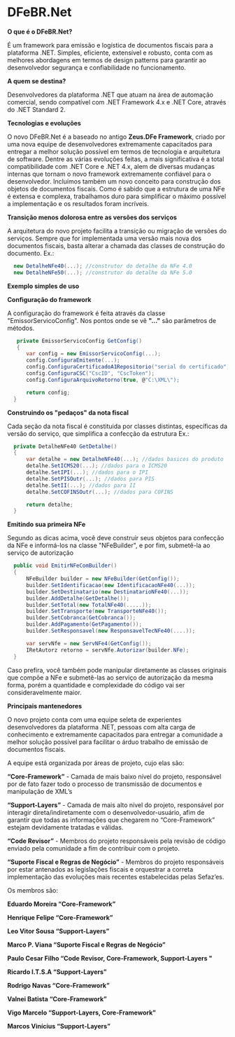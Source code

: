 # DFeBR.Net
**O que é o DFeBR.Net?**

É um framework para emissão e logística de documentos fiscais para a plataforma .NET.
Simples, eficiente, extensível e robusto, conta com as melhores abordagens em termos de design patterns para garantir ao desenvolvedor segurança e confiabilidade no funcionamento.

**A quem se destina?**

Desenvolvedores da plataforma .NET que atuam na área de automação comercial, sendo compatível com .NET Framework 4.x e .NET Core, através do .NET Standard 2.

**Tecnologias e evoluções**

O novo DFeBR.Net é a baseado no antigo **Zeus.DFe Framework**, criado por uma nova equipe de desenvolvedores extremamente capacitados para entregar a melhor solução possível em termos de tecnologia e arquitetura de software.
Dentre as várias evoluções feitas, a mais significativa é a total compatibilidade com .NET Core e .NET 4.x, alem de diversas mudanças internas que tornam o novo framework extremamente confiável para o desenvolvedor.
Incluímos também um novo conceito para construção dos objetos de documentos fiscais. Como é sabido que a estrutura de uma NFe é extensa e complexa, trabalhamos duro para simplificar o máximo possível a implementação e os resultados foram incríveis.

**Transição menos dolorosa entre as versões dos serviços**

A arquitetura do novo projeto facilita a transição ou migração de versões do serviços. Sempre que for implementada uma versão mais nova dos documentos fiscais, basta alterar a chamada das classes de construção do documento. 
Ex.:
 
```C#
  new DetalheNFe40(...); //construtor do detalhe da NFe 4.0
  new DetalheNFe50(...); //construtor do detalhe da NFe 5.0
```

**Exemplo simples de uso**

**Configuração do framework**

A configuração do framework é feita através da classe "EmissorServicoConfig". Nos pontos onde se vê **"..."** são parâmetros de métodos.
```C#
   private EmissorServicoConfig GetConfig()
   {
      var config = new EmissorServicoConfig(...);
      config.ConfiguraEmitente(...);
      config.ConfiguraCertificadoA1Repositorio("serial do certificado");
      config.ConfiguraCSC("CscID", "CscToken");
      config.ConfiguraArquivoRetorno(true, @"C:\XML\");

      return config;
  }
```

**Construindo os "pedaços" da nota fiscal**

Cada seção da nota fiscal é constituida por classes distintas, específicas da versão do serviço, que simplifica a confecção da estrutura
Ex.:

```C#
  private DetalheNFe40 GetDetalhe()
  {
      var detalhe = new DetalheNFe40(...); //dados basicos do produto
      detalhe.SetICMS20(...); //dados para o ICMS20
      detalhe.SetIPI(...); //dados para o IPI
      detalhe.SetPISOutr(...); //dados para PIS
      detalhe.SetII(...); //dados para II
      detalhe.SetCOFINSOutr(...); //dados para COFINS

      return detalhe;
  }
```

**Emitindo sua primeira NFe**

Segundo as dicas acima, você deve construir seus objetos para confecção da NFe e informá-los na classe "NFeBuilder", e por fim, submetê-la ao serviço de autorização

```C#
  public void EmitirNFeComBuilder()
  {
      NFeBuilder builder = new NFeBuilder(GetConfig());
      builder.SetIdentificacao(new IdentificacaoNFe40(...));
      builder.SetDestinatario(new DestinatarioNFe40(...));
      builder.AddDetalhe(GetDetalhe());
      builder.SetTotal(new TotalNFe40(.....));
      builder.SetTransporte(new TransporteNFe40());
      builder.SetCobranca(GetCobranca());
      builder.AddPagamento(GetPagamento());
      builder.SetResponsavel(new ResponsavelTecNFe40(....));

      var servNfe = new ServNFe4(GetConfig());
      IRetAutorz retorno = servNfe.Autorizar(builder.NFe);
  }
```
Caso prefira, você também pode manipular diretamente as classes originais que compõe a NFe e submetê-las ao serviço de autorização da mesma forma, porém a quantidade e complexidade do código vai ser consideravelmente maior.

**Principais mantenedores**


O novo projeto conta com uma equipe seleta de experientes desenvolvedores da plataforma .NET, pessoas com alta carga de conhecimento e extremamente capacitados para entregar a comunidade a melhor solução possível para facilitar o árduo trabalho de emissão de documentos fiscais. 

A equipe está organizada por áreas de projeto, cujo elas são: 

**“Core-Framework”** - Camada de mais baixo nível do projeto, responsável por de fato fazer todo o processo de transmissão de documentos e manipulação de XML’s 

**“Support-Layers”** - Camada de mais alto nível do projeto, responsável por interagir direta/indiretamente com o desenvolvedor-usuário, afim de garantir que todas as informações que chegarem no “Core-Framework” estejam devidamente tratadas e válidas. 

**“Code Revisor”** - Membros do projeto responsáveis pela revisão de código enviado pela comunidade a fim de contribuir com o projeto. 

**“Suporte Fiscal e Regras de Negócio”** - Membros do projeto responsáveis por estar antenados as legislações fiscais e orquestrar a correta implementação das evoluções mais recentes estabelecidas pelas Sefaz’es. 


Os membros são: 

**Eduardo Moreira    “Core-Framework”**

**Henrique Felipe    “Core-Framework”**

**Leo Vitor Sousa    “Support-Layers”**

**Marco P. Viana     “Suporte Fiscal e Regras de Negócio”**

**Paulo Cesar Filho  “Code Revisor, Core-Framework, Support-Layers "**

**Ricardo I.T.S.A    “Support-Layers”**

**Rodrigo Navas 	   “Core-Framework”**

**Valnei Batista	   “Core-Framework”**

**Vigo Marcelo	     “Support-Layers, Core-Framework"** 

**Marcos Vinícius    “Support-Layers”**

